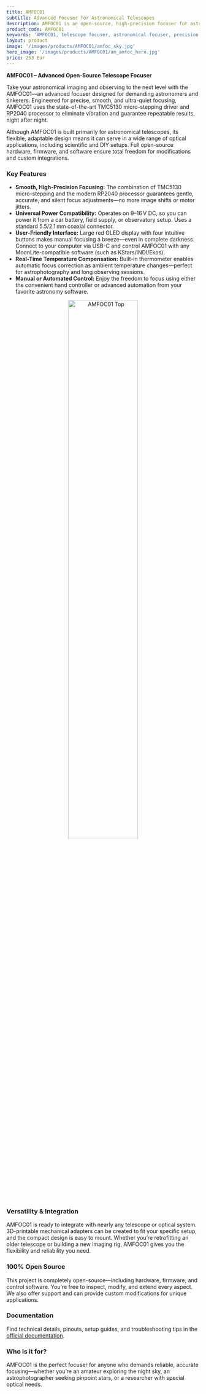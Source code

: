 ```yaml
---
title: AMFOC01
subtitle: Advanced Focuser for Astronomical Telescopes
description: AMFOC01 is an open-source, high-precision focuser for astronomical telescopes with USB-C connectivity. This advanced tool enables perfect, vibration-free focusing—whether controlled from your computer or via a simple manual controller. The ideal solution for both amateur and professional astronomers looking to achieve ultimate accuracy in their observations.
product_code: AMFOC01
keywords: 'AMFOC01, telescope focuser, astronomical focuser, precision focusing, TMC5130 driver, RP2040 processor, MoonLite protocol, astrophotography focuser, open source focuser, temperature compensation, USB-C focuser, stepper motor focuser'
layout: product
image: '/images/products/AMFOC01/amfoc_sky.jpg'
hero_image: '/images/products/AMFOC01/am_amfoc_hero.jpg'
price: 253 Eur
---
```


**AMFOC01 – Advanced Open-Source Telescope Focuser**

Take your astronomical imaging and observing to the next level with the AMFOC01—an advanced focuser designed for demanding astronomers and tinkerers. Engineered for precise, smooth, and ultra-quiet focusing, AMFOC01 uses the state-of-the-art TMC5130 micro-stepping driver and RP2040 processor to eliminate vibration and guarantee repeatable results, night after night.

Although AMFOC01 is built primarily for astronomical telescopes, its flexible, adaptable design means it can serve in a wide range of optical applications, including scientific and DIY setups. Full open-source hardware, firmware, and software ensure total freedom for modifications and custom integrations.


### Key Features

* **Smooth, High-Precision Focusing:**
  The combination of TMC5130 micro-stepping and the modern RP2040 processor guarantees gentle, accurate, and silent focus adjustments—no more image shifts or motor jitters.
* **Universal Power Compatibility:**
  Operates on 9–16 V DC, so you can power it from a car battery, field supply, or observatory setup. Uses a standard 5.5/2.1 mm coaxial connector.
* **User-Friendly Interface:**
  Large red OLED display with four intuitive buttons makes manual focusing a breeze—even in complete darkness. Connect to your computer via USB-C and control AMFOC01 with any MoonLite-compatible software (such as KStars/INDI/Ekos).
* **Real-Time Temperature Compensation:**
  Built-in thermometer enables automatic focus correction as ambient temperature changes—perfect for astrophotography and long observing sessions.
* **Manual or Automated Control:**
  Enjoy the freedom to focus using either the convenient hand controller or advanced automation from your favorite astronomy software.


<p align="center">
  <img alt="AMFOC01 Top" src="/images/products/AMFOC01/amfoc_schema.png" width="60%">
</p>


### Versatility & Integration

AMFOC01 is ready to integrate with nearly any telescope or optical system. 3D-printable mechanical adapters can be created to fit your specific setup, and the compact design is easy to mount. Whether you’re retrofitting an older telescope or building a new imaging rig, AMFOC01 gives you the flexibility and reliability you need.


### 100% Open Source

This project is completely open-source—including hardware, firmware, and control software. You’re free to inspect, modify, and extend every aspect. We also offer support and can provide custom modifications for unique applications.


### Documentation

Find technical details, pinouts, setup guides, and troubleshooting tips in the [official documentation](/docs/AMFOC01/).


### Who is it for?

AMFOC01 is the perfect focuser for anyone who demands reliable, accurate focusing—whether you’re an amateur exploring the night sky, an astrophotographer seeking pinpoint stars, or a researcher with special optical needs.
